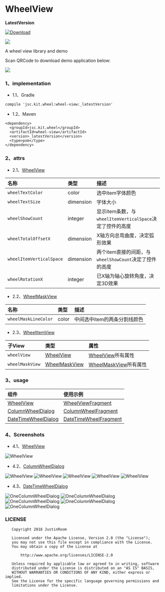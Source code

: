# WheelView
**LatestVersion**

[ ![Download](https://api.bintray.com/packages/justinquote/maven/wheel-view/images/download.svg) ](https://bintray.com/justinquote/maven/wheel-view/_latestVersion)  

<a href='https://bintray.com/justinquote/maven/wheel-view?source=watch' alt='Get automatic notifications about new "wheel-view" versions'><img src='https://www.bintray.com/docs/images/bintray_badge_color.png'></a>

A wheel view library and demo


Scan QRCode to download demo application below:

![](/output/wheel_view_demo_qr_code.png)

### 1、implementation
+ 1.1、Gradle
```
compile 'jsc.kit.wheel:wheel-view:_latestVersion'
```
+ 1.2、Maven
```
<dependency>
  <groupId>jsc.kit.wheel</groupId>
  <artifactId>wheel-view</artifactId>
  <version>_latestVersion</version>
  <type>pom</type>
</dependency>
```

### 2、attrs
+ 2.1、[WheelView](/wheelLibrary/src/main/java/jsc/kit/wheel/base/WheelView.java)

| 名称 | 类型 | 描述 |
|:---|:---|:---|
|`wheelTextColor`|color|选中item字体颜色|
|`wheelTextSize`|dimension|字体大小|
|`wheelShowCount`|integer|显示item条数，与`wheelItemVerticalSpace`决定了控件的高度|
|`wheelTotalOffsetX`|dimension|X轴方向总弯曲度，决定弧形效果|
|`wheelItemVerticalSpace`|dimension|两个item直接的间距，与`wheelShowCount`决定了控件的高度|
|`wheelRotationX`|integer|已X轴为轴心旋转角度，决定3D效果|

+ 2.2、[WheelMaskView](/wheelLibrary/src/main/java/jsc/kit/wheel/base/WheelMaskView.java)

| 名称 | 类型 | 描述 |
|:---|:---|:---|
|`wheelMaskLineColor`|color|中间选中item的两条分割线颜色|

+ 2.3、[WheelItemView](/wheelLibrary/src/main/java/jsc/kit/wheel/base/WheelItemView.java)

| 子View | 类型 | 属性 |
|:---|:---|:---|
|`wheelView`|[WheelView](/wheelLibrary/src/main/java/jsc/kit/wheel/base/WheelView.java)|[WheelView](/wheelLibrary/src/main/java/jsc/kit/wheel/base/WheelView.java)所有属性|
|`wheelMaskView`|[WheelMaskView](/wheelLibrary/src/main/java/jsc/kit/wheel/base/WheelMaskView.java)|[WheelMaskView](/wheelLibrary/src/main/java/jsc/kit/wheel/base/WheelMaskView.java)所有属性|

### 3、usage
| 组件 | 使用示例 |
|:---|:---|
|[WheelView](/wheelLibrary/src/main/java/jsc/kit/wheel/base/WheelView.java)|[WheelViewFragment](/app/src/main/java/jsc/exam/com/wheelview/fragments/WheelViewFragment.java)|
|[ColumnWheelDialog](wheelLibrary/src/main/java/jsc/kit/wheel/dialog/ColumnWheelDialog.java)|[ColumnWheelFragment](/app/src/main/java/jsc/exam/com/wheelview/fragments/ColumnWheelFragment.java)|
|[DateTimeWheelDialog](wheelLibrary/src/main/java/jsc/kit/wheel/dialog/DateTimeWheelDialog.java)|[DateTimeWheelFragment](/app/src/main/java/jsc/exam/com/wheelview/fragments/DateTimeWheelFragment.java)|

### 4、Screenshots
+ 4.1、[WheelView](/wheelLibrary/src/main/java/jsc/kit/wheel/base/WheelView.java)

![WheelView](/output/shots/wheel_view.png)

+ 4.2、[ColumnWheelDialog](/wheelLibrary/src/main/java/jsc/kit/wheel/dialog/ColumnWheelDialog.java)

![WheelView](/output/shots/column_wheel01.png)
![WheelView](/output/shots/column_wheel02.png)
![WheelView](/output/shots/column_wheel03.png)
![WheelView](/output/shots/column_wheel04.png)
![WheelView](/output/shots/column_wheel05.png)

+ 4.3、[DateTimeWheelDialog](/wheelLibrary/src/main/java/jsc/kit/wheel/dialog/DateTimeWheelDialog.java)

![OneColumnWheelDialog](/output/shots/date_time_wheel01.png)
![OneColumnWheelDialog](/output/shots/date_time_wheel02.png)
![OneColumnWheelDialog](/output/shots/date_time_wheel03.png)
![OneColumnWheelDialog](/output/shots/date_time_wheel04.png)
![OneColumnWheelDialog](/output/shots/date_time_wheel05.png)

### LICENSE
```
   Copyright 2018 JustinRoom

   Licensed under the Apache License, Version 2.0 (the "License");
   you may not use this file except in compliance with the License.
   You may obtain a copy of the License at

       http://www.apache.org/licenses/LICENSE-2.0

   Unless required by applicable law or agreed to in writing, software
   distributed under the License is distributed on an "AS IS" BASIS,
   WITHOUT WARRANTIES OR CONDITIONS OF ANY KIND, either express or implied.
   See the License for the specific language governing permissions and
   limitations under the License.
```
